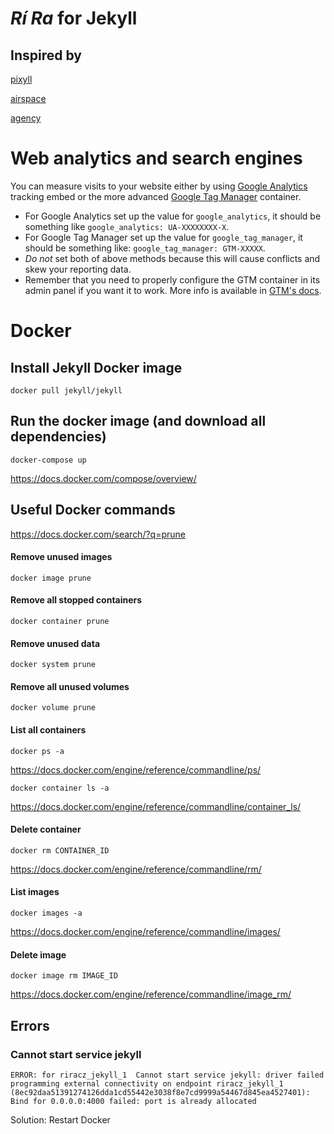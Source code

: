 # _Rí Ra_ for Jekyll

## Inspired by
[pixyll](https://github.com/johnotander/pixyll)

[airspace](https://github.com/luminousrubyist/airspace-jekyll)

[agency](https://github.com/y7kim/agency-jekyll-theme)


# Web analytics and search engines

You can measure visits to your website either by using [Google Analytics](https://www.google.com/analytics/) tracking embed or the more advanced [Google Tag Manager](https://www.google.com/analytics/tag-manager/) container.
* For Google Analytics set up the value for `google_analytics`, it should be something like `google_analytics: UA-XXXXXXXX-X`.
* For Google Tag Manager set up the value for `google_tag_manager`, it should be something like: `google_tag_manager: GTM-XXXXX`.
* _Do not_ set both of above methods because this will cause conflicts and skew your reporting data.
* Remember that you need to properly configure the GTM container in its admin panel if you want it to work. More info is available in [GTM's docs](https://www.google.com/analytics/tag-manager/resources/).


# Docker

## Install Jekyll Docker image
```
docker pull jekyll/jekyll
```
## Run the docker image (and download all dependencies)
```
docker-compose up
```
https://docs.docker.com/compose/overview/


## Useful Docker commands
https://docs.docker.com/search/?q=prune

#### Remove unused images
```
docker image prune
```
#### Remove all stopped containers
```
docker container prune
```
#### Remove unused data
```
docker system prune
```
#### Remove all unused volumes
```
docker volume prune
```

#### List all containers
```
docker ps -a
```
https://docs.docker.com/engine/reference/commandline/ps/
```
docker container ls -a
```
https://docs.docker.com/engine/reference/commandline/container_ls/

#### Delete container
```
docker rm CONTAINER_ID
```
https://docs.docker.com/engine/reference/commandline/rm/


#### List images
```
docker images -a
```
https://docs.docker.com/engine/reference/commandline/images/

#### Delete image
```
docker image rm IMAGE_ID
```
https://docs.docker.com/engine/reference/commandline/image_rm/

## Errors

### Cannot start service jekyll
```
ERROR: for riracz_jekyll_1  Cannot start service jekyll: driver failed programming external connectivity on endpoint riracz_jekyll_1 (8ec92daa51391274126dda1cd55442e3038f8e7cd9999a54467d845ea4527401): Bind for 0.0.0.0:4000 failed: port is already allocated
```
Solution:
Restart Docker
